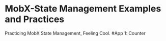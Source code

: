 # MobX-State Management Examples and Practices
Practicing MobX State Management, Feeling Cool.
#App 1: Counter


